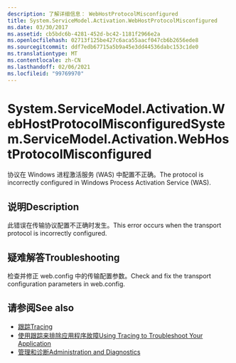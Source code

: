 ```yaml
---
description: 了解详细信息： WebHostProtocolMisconfigured
title: System.ServiceModel.Activation.WebHostProtocolMisconfigured
ms.date: 03/30/2017
ms.assetid: cb5bdc6b-4281-452d-bc42-1181f2966e2a
ms.openlocfilehash: 02713f125be427c6aca55aacf047cb6b2656ede8
ms.sourcegitcommit: ddf7edb67715a5b9a45e3dd44536dabc153c1de0
ms.translationtype: MT
ms.contentlocale: zh-CN
ms.lasthandoff: 02/06/2021
ms.locfileid: "99769970"
---
```

# <a name="systemservicemodelactivationwebhostprotocolmisconfigured"></a><span data-ttu-id="75f53-103">System.ServiceModel.Activation.WebHostProtocolMisconfigured</span><span class="sxs-lookup"><span data-stu-id="75f53-103">System.ServiceModel.Activation.WebHostProtocolMisconfigured</span></span>

<span data-ttu-id="75f53-104">协议在 Windows 进程激活服务 (WAS) 中配置不正确。</span><span class="sxs-lookup"><span data-stu-id="75f53-104">The protocol is incorrectly configured in Windows Process Activation Service (WAS).</span></span>  
  
## <a name="description"></a><span data-ttu-id="75f53-105">说明</span><span class="sxs-lookup"><span data-stu-id="75f53-105">Description</span></span>  

 <span data-ttu-id="75f53-106">此错误在传输协议配置不正确时发生。</span><span class="sxs-lookup"><span data-stu-id="75f53-106">This error occurs when the transport protocol is incorrectly configured.</span></span>  
  
## <a name="troubleshooting"></a><span data-ttu-id="75f53-107">疑难解答</span><span class="sxs-lookup"><span data-stu-id="75f53-107">Troubleshooting</span></span>  

 <span data-ttu-id="75f53-108">检查并修正 web.config 中的传输配置参数。</span><span class="sxs-lookup"><span data-stu-id="75f53-108">Check and fix the transport configuration parameters in web.config.</span></span>  
  
## <a name="see-also"></a><span data-ttu-id="75f53-109">请参阅</span><span class="sxs-lookup"><span data-stu-id="75f53-109">See also</span></span>

- [<span data-ttu-id="75f53-110">跟踪</span><span class="sxs-lookup"><span data-stu-id="75f53-110">Tracing</span></span>](index.md)
- [<span data-ttu-id="75f53-111">使用跟踪来排除应用程序故障</span><span class="sxs-lookup"><span data-stu-id="75f53-111">Using Tracing to Troubleshoot Your Application</span></span>](using-tracing-to-troubleshoot-your-application.md)
- [<span data-ttu-id="75f53-112">管理和诊断</span><span class="sxs-lookup"><span data-stu-id="75f53-112">Administration and Diagnostics</span></span>](../index.md)

